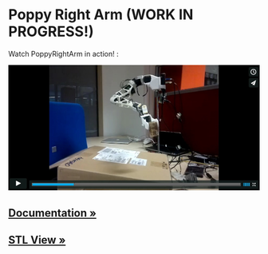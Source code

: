 # Poppy Right Arm (WORK IN PROGRESS!)

Watch PoppyRightArm in action! :

[![Little red ridning hood](doc/img/video.jpg)](https://vimeo.com/134075612 "Little red riding hood - Click to Watch!")

## [Documentation »](doc/stl/PoppyRightArm.STL)
## [STL View »](doc/stl/PoppyRightArm.STL)
